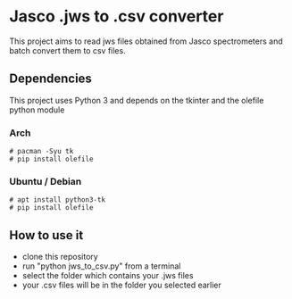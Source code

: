 # Jasco .jws to .csv converter
This project aims to read jws files obtained from Jasco spectrometers and batch convert them to csv files.

## Dependencies
This project uses Python 3 and depends on the tkinter and the olefile python module

### Arch
```shell
# pacman -Syu tk
# pip install olefile
```

### Ubuntu / Debian
```shell
# apt install python3-tk
# pip install olefile
```

## How to use it
- clone this repository
- run "python jws_to_csv.py" from a terminal
- select the folder which contains your .jws files
- your .csv files will be in the folder you selected earlier
